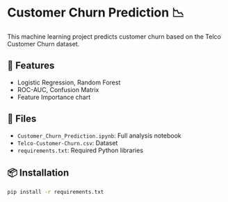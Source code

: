 # Customer Churn Prediction 📉

This machine learning project predicts customer churn based on the Telco Customer Churn dataset.

## 🚀 Features
- Logistic Regression, Random Forest
- ROC-AUC, Confusion Matrix
- Feature Importance chart

## 📁 Files
- `Customer_Churn_Prediction.ipynb`: Full analysis notebook
- `Telco-Customer-Churn.csv`: Dataset
- `requirements.txt`: Required Python libraries

## 📦 Installation
```bash
pip install -r requirements.txt
